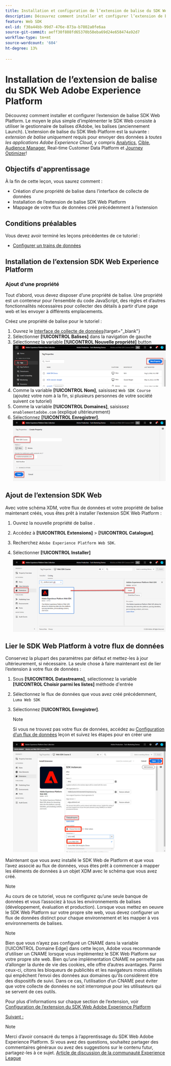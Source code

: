 ```yaml
---
title: Installation et configuration de l’extension de balise du SDK Web Adobe Experience Platform
description: Découvrez comment installer et configurer l’extension de balise SDK Web Platform dans l’interface de collecte de données. Cette leçon fait partie du tutoriel Mise en oeuvre de Adobe Experience Cloud avec le SDK Web .
feature: Web SDK
exl-id: f30a44bb-99d7-476e-873a-b7802a0fe6aa
source-git-commit: aeff30f808fd65370b58eba69d24e658474a92d7
workflow-type: tm+mt
source-wordcount: '604'
ht-degree: 13%

---
```


# Installation de l’extension de balise du SDK Web Adobe Experience Platform

Découvrez comment installer et configurer l’extension de balise SDK Web Platform. Le moyen le plus simple d’implémenter le SDK Web consiste à utiliser le gestionnaire de balises d’Adobe, les balises (anciennement Launch). L’extension de balise du SDK Web Platform est la suivante : _extension de balise uniquement_ requis pour envoyer des données à _toutes les applications Adobe Experience Cloud_, y compris [Analytics](setup-analytics.md), [Cible](setup-target.md), [Audience Manager](setup-audience-manager.md), Real-time Customer Data Platform et [Journey Optimizer](setup-web-channel.md)!

## Objectifs d&#39;apprentissage

À la fin de cette leçon, vous saurez comment :

* Création d’une propriété de balise dans l’interface de collecte de données
* Installation de l’extension de balise SDK Web Platform
* Mappage de votre flux de données créé précédemment à l’extension

## Conditions préalables

Vous devez avoir terminé les leçons précédentes de ce tutoriel :

* [Configurer un trains de données](configure-datastream.md)

## Installation de l’extension SDK Web Experience Platform

### Ajout d’une propriété

Tout d’abord, vous devez disposer d’une propriété de balise. Une propriété est un conteneur pour l’ensemble du code JavaScript, des règles et d’autres fonctionnalités nécessaires pour collecter des détails à partir d’une page web et les envoyer à différents emplacements.

Créez une propriété de balise pour le tutoriel :

1. Ouvrez le [Interface de collecte de données](https://launch.adobe.com/){target="_blank"}
1. Sélectionner **[!UICONTROL Balises]** dans la navigation de gauche
1. Sélectionnez la variable **[!UICONTROL Nouvelle propriété]** button
   ![Ajouter une nouvelle propriété](assets/websdk-property-addNewProperty.png)
1. Comme la variable **[!UICONTROL Nom]**, saisissez `Web SDK Course` (ajoutez votre nom à la fin, si plusieurs personnes de votre société suivent ce tutoriel)
1. Comme la variable **[!UICONTROL Domaines]**, saisissez `enablementadobe.com` (expliqué ultérieurement)
1. Sélectionnez **[!UICONTROL Enregistrer]**.
   ![Détails de la propriété](assets/websdk-property-propertyDetails.png)

## Ajout de l’extension SDK Web

Avec votre schéma XDM, votre flux de données et votre propriété de balise maintenant créés, vous êtes prêt à installer l’extension SDK Web Platform :

1. Ouvrez la nouvelle propriété de balise .
1. Accédez à **[!UICONTROL Extensions]** > **[!UICONTROL Catalogue]**.
1. Recherchez `Adobe Experience Platform Web SDK`.
1. Sélectionner **[!UICONTROL Installer]**

   ![Installation de l’extension SDK Web](assets/extension-platform-web-sdk.png)


## Lier le SDK Web Platform à votre flux de données

Conservez la plupart des paramètres par défaut et mettez-les à jour ultérieurement, si nécessaire. La seule chose à faire maintenant est de lier l’extension à votre flux de données :

1. Sous **[!UICONTROL Datastreams]**, sélectionnez la variable **[!UICONTROL Choisir parmi les listes]** méthode d&#39;entrée
1. Sélectionnez le flux de données que vous avez créé précédemment, `Luma Web SDK`
1. Sélectionnez **[!UICONTROL Enregistrer]**.

   >[!NOTE]
   >
   > Si vous ne trouvez pas votre flux de données, accédez au [Configuration d’un flux de données](configure-datastream.md) leçon et suivez les étapes pour en créer une

   ![Sélection des flux de données](assets/extension-luma-web-sdk-datastream-extension.png)

Maintenant que vous avez installé le SDK Web de Platform et que vous l’avez associé au flux de données, vous êtes prêt à commencer à mapper les éléments de données à un objet XDM avec le schéma que vous avez créé.

>[!NOTE]
>
>Au cours de ce tutoriel, vous ne configurez qu’une seule banque de données et vous l’associez à tous les environnements de balises (développement, évaluation et production). Lorsque vous mettez en oeuvre le SDK Web Platform sur votre propre site web, vous devez configurer un flux de données distinct pour chaque environnement et les mapper à vos environnements de balises.

>[!NOTE]
>
>Bien que vous n’ayez pas configuré un CNAME dans la variable [!UICONTROL Domaine Edge] dans cette leçon, Adobe vous recommande d’utiliser un CNAME lorsque vous implémentez le SDK Web Platform sur votre propre site web. Bien quʼune implémentation CNAME ne permette pas dʼallonger la durée de vie des cookies, elle offre dʼautres avantages. Parmi ceux-ci, citons les bloqueurs de publicités et les navigateurs moins utilisés qui empêchent lʼenvoi des données aux domaines quʼils considèrent être des dispositifs de suivi. Dans ce cas, lʼutilisation dʼun CNAME peut éviter que votre collecte de données ne soit interrompue pour les utilisateurs qui se servent de ces outils.

Pour plus d’informations sur chaque section de l’extension, voir [Configuration de l’extension du SDK Web Adobe Experience Platform](https://experienceleague.adobe.com/en/docs/experience-platform/edge/extension/web-sdk-extension-configuration)



[Suivant : ](create-data-elements.md)

>[!NOTE]
>
>Merci d’avoir consacré du temps à l’apprentissage du SDK Web Adobe Experience Platform. Si vous avez des questions, souhaitez partager des commentaires généraux ou avez des suggestions sur le contenu futur, partagez-les à ce sujet. [Article de discussion de la communauté Experience League](https://experienceleaguecommunities.adobe.com/t5/adobe-experience-platform-launch/tutorial-discussion-implement-adobe-experience-cloud-with-web/td-p/444996)
